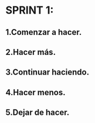 # SPRINT 1:
## 1.Comenzar a hacer.
## 2.Hacer más.
## 3.Continuar haciendo.
## 4.Hacer menos.
## 5.Dejar de hacer.
